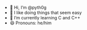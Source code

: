 - 👋 Hi, I’m @pyth0g
- 👀 I like doing things that seem easy
- 🌱 I’m currently learning C and C++
- 😄 Pronouns: he/him
